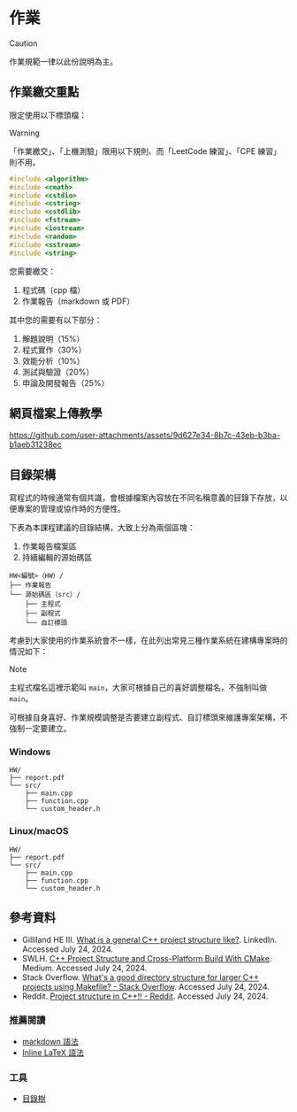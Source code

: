# 作業

> [!CAUTION]
> 作業規範一律以此份說明為主。

## 作業繳交重點

限定使用以下標頭檔：

> [!WARNING]
> 「作業繳交」、「上機測驗」限用以下規則、而「LeetCode 練習」、「CPE 練習」則不用。

```cpp
#include <algorithm>
#include <cmath>
#include <cstdio>
#include <cstring>
#include <cstdlib>
#include <fstream>
#include <iostream>
#include <random>
#include <sstream>
#include <string>
```

您需要繳交：

1. 程式碼（cpp 檔）
2. 作業報告（markdown 或 PDF）

其中您的需要有以下部分：

1. 解題說明（15%）
2. 程式實作（30%）
3. 效能分析（10%）
4. 測試與驗證（20%）
5. 申論及開發報告（25%）

## 網頁檔案上傳教學

<https://github.com/user-attachments/assets/9d627e34-8b7c-43eb-b3ba-b1aeb31238ec>

## 目錄架構

寫程式的時候通常有個共識，會根據檔案內容放在不同名稱意義的目錄下存放，以便專案的管理或協作時的方便性。

下表為本課程建議的目錄結構，大致上分為兩個區塊：

1. 作業報告檔案區
2. 持續編輯的源始碼區

```plain
HW<編號>（HW）/
├── 作業報告
└── 源始碼區（src）/
    ├── 主程式
    ├── 副程式
    └── 自訂標頭
```

考慮到大家使用的作業系統會不一樣，在此列出常見三種作業系統在建構專案時的情況如下：

> [!NOTE]
> 主程式檔名這裡示範叫 `main`，大家可根據自己的喜好調整檔名，不強制叫做 `main`。
>
> 可根據自身喜好、作業規模調整是否要建立副程式、自訂標頭來維護專案架構，不強制一定要建立。

### Windows

```plain
HW/
├── report.pdf
└── src/
    ├── main.cpp
    ├── function.cpp
    └── custom_header.h
```

### Linux/macOS

```plain
HW/
├── report.pdf
└── src/
    ├── main.cpp
    ├── function.cpp
    └── custom_header.h
```

## 參考資料

- Gilliland HE III. [What is a general C++ project structure like?](https://www.linkedin.com/pulse/what-general-c-project-structure-like-herbert-elwood-gilliland-iii). LinkedIn. Accessed July 24, 2024.
- SWLH. [C++ Project Structure and Cross-Platform Build With CMake](https://medium.com/swlh/c-project-structure-for-cmake-67d60135f6f5). Medium. Accessed July 24, 2024.
- Stack Overflow. [What's a good directory structure for larger C++ projects using Makefile? - Stack Overflow](https://stackoverflow.com/questions/2360734/whats-a-good-directory-structure-for-larger-c-projects-using-makefile). Accessed July 24, 2024.
- Reddit. [Project structure in C++!! - Reddit](https://www.reddit.com/r/cpp_questions/comments/m7k0bs/project_structure_in_c/). Accessed July 24, 2024.

### 推薦閱讀

- [markdown 語法](https://markdown.tw/)
- [Inline LaTeX 語法](https://hackmd.io/@sysprog/gnu-linux-dev/https%3A%2F%2Fhackmd.io%2Fs%2FB1RwlM85Z)

### 工具

- [目錄樹](https://tree.nathanfriend.io/)
